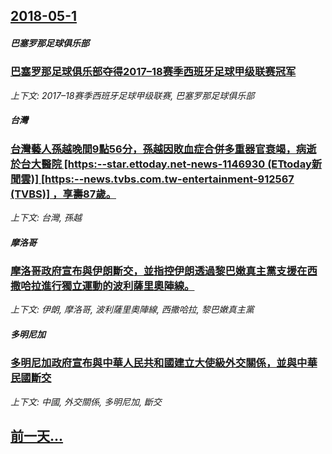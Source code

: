 ## [2018-05-1](/news/2018/05/1/index.md)

##### 巴塞罗那足球俱乐部
### [巴塞罗那足球俱乐部夺得2017–18赛季西班牙足球甲级联赛冠军 ](/news/2018/05/1/巴塞罗那足球俱乐部夺得2017-18赛季西班牙足球甲级联赛冠军.md)
_上下文: 2017–18赛季西班牙足球甲级联赛, 巴塞罗那足球俱乐部_

##### 台灣
### [台灣藝人孫越晚間9點56分，孫越因敗血症合併多重器官衰竭，病逝於台大醫院 [https:--star.ettoday.net-news-1146930 (ETtoday新聞雲)] [https:--news.tvbs.com.tw-entertainment-912567 (TVBS)] ，享壽87歲。](/news/2018/05/1/台灣藝人孫越晚間9點56分-孫越因敗血症合併多重器官衰竭-病逝於台大醫院-https-starettodayn.md)
_上下文: 台灣, 孫越_

##### 摩洛哥
### [摩洛哥政府宣布與伊朗斷交，並指控伊朗透過黎巴嫩真主黨支援在西撒哈拉進行獨立運動的波利薩里奧陣線。 ](/news/2018/05/1/摩洛哥政府宣布與伊朗斷交-並指控伊朗透過黎巴嫩真主黨支援在西撒哈拉進行獨立運動的波利薩里奧陣線.md)
_上下文: 伊朗, 摩洛哥, 波利薩里奧陣線, 西撒哈拉, 黎巴嫩真主黨_

##### 多明尼加
### [多明尼加政府宣布與中華人民共和國建立大使級外交關係，並與中華民國斷交 ](/news/2018/05/1/多明尼加政府宣布與中華人民共和國建立大使級外交關係-並與中華民國斷交.md)
_上下文: 中國, 外交關係, 多明尼加, 斷交_

## [前一天...](/news/2018/04/30/index.md)

